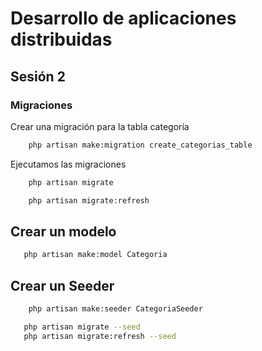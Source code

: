 # Desarrollo de aplicaciones distribuidas
## Sesión 2

### Migraciones
Crear una migración para la tabla categoría

```bash
    php artisan make:migration create_categorias_table
```

Ejecutamos las migraciones

```bash
    php artisan migrate
```

```bash
    php artisan migrate:refresh
```

## Crear un modelo
 ```bash
    php artisan make:model Categoria
```

## Crear un Seeder
```bash
    php artisan make:seeder CategoriaSeeder
```

 ```bash
    php artisan migrate --seed
    php artisan migrate:refresh --seed
``` 
